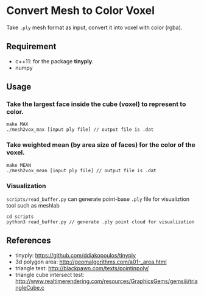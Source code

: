 # Convert Mesh to Color Voxel

Take `.ply` mesh format as input, convert it into voxel with color (rgba).

## Requirement

- c++11: for the package **tinyply**.
- numpy

## Usage

### Take the largest face inside the cube (voxel) to represent to color.
```
make MAX
./mesh2vox_max [input ply file] // output file is .dat
```
### Take weighted mean (by area size of faces) for the color of the voxel.
```
make MEAN
./mesh2vox_mean [input ply file] // output file is .dat
```
### Visualization

`scripts/read_buffer.py` can generate point-base `.ply` file for visualiztion tool such as meshlab
```
cd scripts
python3 read_buffer.py // generate .ply point cloud for visualization
```

## References

- tinyply: https://github.com/ddiakopoulos/tinyply
- 3d polygon area: http://geomalgorithms.com/a01-_area.html
- triangle test: http://blackpawn.com/texts/pointinpoly/
- triangle cube intersect test: http://www.realtimerendering.com/resources/GraphicsGems/gemsiii/triangleCube.c


